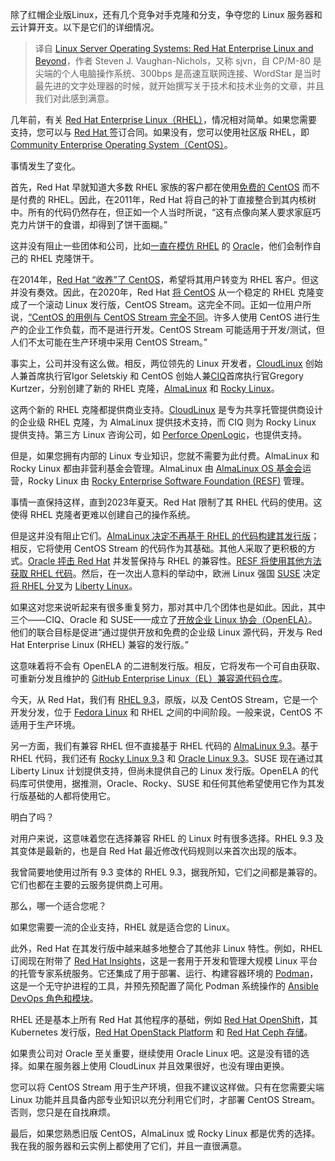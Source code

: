 <!--
title: Linux服务器操作系统的选择
cover: https://cdn.thenewstack.io/media/2023/12/d89e743c-holiday_penguin-1024x683.png
-->

除了红帽企业版Linux，还有几个竞争对手克隆和分支，争夺您的 Linux 服务器和云计算开支。以下是它们的详细情况。

> 译自 [Linux Server Operating Systems: Red Hat Enterprise Linux and Beyond](https://thenewstack.io/linux-server-operating-systems-red-hat-enterprise-linux-and-beyond/)，作者 Steven J. Vaughan-Nichols，又称 sjvn，自 CP/M-80 是尖端的个人电脑操作系统、300bps 是高速互联网连接、WordStar 是当时最先进的文字处理器的时候，就开始撰写关于技术和技术业务的文章，并且我们对此感到满意。

几年前，有关 [Red Hat Enterprise Linux（RHEL）](https://www.redhat.com/en/technologies/linux-platforms/enterprise-linux)，情况相对简单。如果您需要支持，您可以与 [Red Hat ](https://www.openshift.com/try?utm_content=inline-mention)签订合同。如果没有，您可以使用社区版 RHEL，即 [Community Enterprise Operating System（CentOS）](https://linuxhint.com/everything-you-want-to-know-about-centos-as-linux-distribution/)。

事情发生了变化。

首先，Red Hat 早就知道大多数 RHEL 家族的客户都在使用[免费的 CentOS](https://thenewstack.io/red-hat-deprecates-linux-centos-in-favor-of-a-streaming-edition/) 而不是付费的 RHEL。因此，在2011年，Red Hat 将自己的补丁直接整合到其内核树中。所有的代码仍然存在，但正如一个人当时所说，“这有点像向某人要求家庭巧克力片饼干的食谱，却得到了饼干面糊。”

这并没有阻止一些团体和公司，比如[一直在模仿 RHEL](https://practical-tech.com/2006/10/25/oracles-red-hat-rip-off/) 的 [Oracle](https://developer.oracle.com/?utm_content=inline-mention)，他们会制作自己的 RHEL 克隆饼干。

在2014年，[Red Hat “收养”了 CentOS](https://www.zdnet.com/article/red-hat-incorporates-free-red-hat-clone-centos/)，希望将其用户转变为 RHEL 客户。但这并没有奏效。因此，在2020年，Red Hat [将 CentOS](https://thenewstack.io/red-hat-has-finally-given-centos-7-a-cloud-upgrade-plan/) 从一个稳定的 RHEL 克隆变成了一个滚动 Linux 发行版，CentOS Stream。这完全不同。正如一位用户所说，[“CentOS 的用例与 CentOS Stream 完全不同](https://www.reddit.com/r/linux/comments/k95dt7/centos_project_shifts_focus_to_centos_stream/)。许多人使用 CentOS 进行生产的企业工作负载，而不是进行开发。CentOS Stream 可能适用于开发/测试，但人们不太可能在生产环境中采用 CentOS Stream。”

事实上，公司并没有这么做。相反，两位领先的 Linux 开发者，[CloudLinux](https://www.cloudlinux.com/) 创始人兼首席执行官Igor Seletskiy 和 CentOS 创始人兼[CIQ](https://ciq.co/)首席执行官Gregory Kurtzer，分别创建了新的 RHEL 克隆，[AlmaLinux](https://almalinux.org/) 和 [Rocky Linux](https://rockylinux.org/)。

这两个新的 RHEL 克隆都提供商业支持。[CloudLinux](https://thenewstack.io/wherefore-art-thou-centos-rocky-linux-cloudlinux-and-centos-stream/) 是专为共享托管提供商设计的企业级 RHEL 克隆，为 AlmaLinux 提供技术支持，而 CIQ 则为 Rocky Linux 提供支持。第三方 Linux 咨询公司，如 [Perforce OpenLogic](https://www.openlogic.com/about-openlogic-perforce)，也提供支持。

但是，如果您拥有内部的 Linux 专业知识，您就不需要为此付费。AlmaLinux 和 Rocky Linux 都由非营利基金会管理。AlmaLinux 由 [AlmaLinux OS 基金会](https://wiki.almalinux.org/Transparency.html)运营，Rocky Linux 由 [Rocky Enterprise Software Foundation (RESF)](https://www.resf.org/) 管理。

事情一直保持这样，直到2023年夏天。Red Hat 限制了其 RHEL 代码的使用。这使得 RHEL 克隆者更难以创建自己的操作系统。

但是这并没有阻止它们。[AlmaLinux 决定不再基于 RHEL 的代码构建其发行版](https://www.zdnet.com/article/almalinux-is-dropping-out-of-the-rhel-clone-wars/)；相反，它将使用 CentOS Stream 的代码作为其基础。其他人采取了更积极的方式。[Oracle 抨击 Red Hat](https://www.zdnet.com/article/oracle-takes-on-red-hat-in-linux-code-fight/) 并发誓保持与 RHEL 的兼容性。[RESF 将使用其他方法获取 RHEL 代码](https://rockylinux.org/news/keeping-open-source-open/)。然后，在一次出人意料的举动中，欧洲 Linux 强国 [SUSE](https://www.suse.com/) 决定[将 RHEL 分叉](https://www.zdnet.com/article/suse-to-fork-red-hat-enterprise-linux/)为 [Liberty Linux](https://www.suse.com/c/suse-liberty-linux/)。

如果这对您来说听起来有很多重复努力，那对其中几个团体也是如此。因此，其中三个——CIQ、Oracle 和 SUSE——成立了[开放企业 Linux 协会（OpenELA）](https://openela.org/)。他们的联合目标是促进“通过提供开放和免费的企业级 Linux 源代码，开发与 Red Hat Enterprise Linux (RHEL) 兼容的发行版。”

这意味着将不会有 OpenELA 的二进制发行版。相反，它将发布一个可自由获取、可重新分发且维护的 [GitHub Enterprise Linux（EL）兼容源代码仓库](https://github.com/openela-main)。

今天，从 Red Hat，我们有 [RHEL 9.3](https://access.redhat.com/documentation/en-us/red_hat_enterprise_linux/9/html/9.3_release_notes/index)，原版，以及 CentOS Stream，它是一个开发分发，位于 [Fedora Linux](https://fedoraproject.org/) 和 RHEL 之间的中间阶段。一般来说，CentOS 不适用于生产环境。

另一方面，我们有兼容 RHEL 但不直接基于 RHEL 代码的 [AlmaLinux 9.3](https://almalinux.org/blog/2023-11-13-announcing-93-stable/)。基于 RHEL 代码，我们还有 [Rocky Linux 9.3](https://rockylinux.org/ru/news/rocky-linux-9-3-ga-release/) 和 [Oracle Linux 9.3](https://blogs.oracle.com/linux/post/oracle-linux-9-update-3)。SUSE 现在通过其 Liberty Linux 计划提供支持，但尚未提供自己的 Linux 发行版。OpenELA 的代码库可供使用，据推测，Oracle、Rocky、SUSE 和任何其他希望使用它作为其发行版基础的人都将使用它。

明白了吗？

对用户来说，这意味着您在选择兼容 RHEL 的 Linux 时有很多选择。RHEL 9.3 及其变体是最新的，也是自 Red Hat 最近修改代码规则以来首次出现的版本。

我曾简要地使用过所有 9.3 变体的 RHEL 9.3，据我所知，它们之间都是兼容的。它们也都在主要的云服务提供商上可用。

那么，哪一个适合您呢？

如果您需要一流的企业支持，RHEL 就是适合您的 Linux。

此外，Red Hat 在其发行版中越来越多地整合了其他非 Linux 特性。例如，RHEL 订阅现在附带了 [Red Hat Insights](https://www.redhat.com/en/technologies/management/insights)，这是一套用于开发和管理大规模 Linux 平台的托管专家系统服务。它还集成了用于部署、运行、构建容器环境的 [Podman](https://thenewstack.io/red-hat-podman-container-engine-gets-a-desktop-interface/)，这是一个无守护进程的工具，并预先预配置了简化 Podman 系统操作的 [Ansible DevOps 角色和模块](https://thenewstack.io/red-hat-ansible-lightspeed-uses-ai-to-automate-infrastructure-management/)。

RHEL 还是基本上所有 Red Hat 其他程序的基础，例如 [Red Hat OpenShift](https://www.openshift.com/try?utm_content=inline-mention)，其 Kubernetes 发行版，[Red Hat OpenStack Platform](https://www.redhat.com/en/technologies/linux-platforms/openstack-platform) 和 [Red Hat Ceph 存储](https://www.redhat.com/en/technologies/storage/ceph)。

如果贵公司对 Oracle 至关重要，继续使用 Oracle Linux 吧。这是没有错的选择。如果在服务器上使用 CloudLinux 并且效果很好，也没有理由更换。

您可以将 CentOS Stream 用于生产环境，但我不建议这样做。只有在您需要尖端 Linux 功能并且具备内部专业知识以充分利用它们时，才部署 CentOS Stream。否则，您只是在自找麻烦。

最后，如果您熟悉旧版 CentOS，AlmaLinux 或 Rocky Linux 都是优秀的选择。我在我的服务器和云实例上都使用了它们，并且一直很满意。
